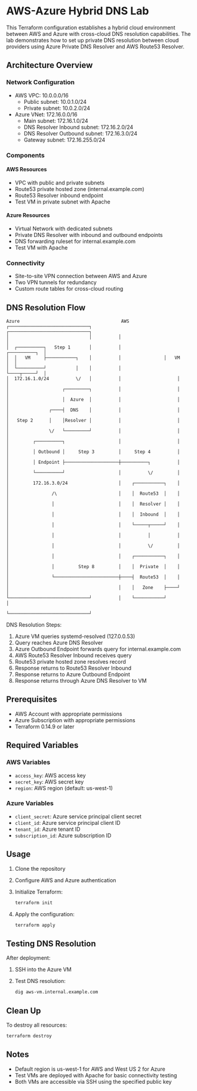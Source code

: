 # AWS-Azure Hybrid DNS Lab

This Terraform configuration establishes a hybrid cloud environment between AWS and Azure with cross-cloud DNS resolution capabilities. The lab demonstrates how to set up private DNS resolution between cloud providers using Azure Private DNS Resolver and AWS Route53 Resolver.

## Architecture Overview

### Network Configuration

- AWS VPC: 10.0.0.0/16
  - Public subnet: 10.0.1.0/24
  - Private subnet: 10.0.2.0/24
- Azure VNet: 172.16.0.0/16
  - Main subnet: 172.16.1.0/24
  - DNS Resolver Inbound subnet: 172.16.2.0/24
  - DNS Resolver Outbound subnet: 172.16.3.0/24
  - Gateway subnet: 172.16.255.0/24

### Components

#### AWS Resources

- VPC with public and private subnets
- Route53 private hosted zone (internal.example.com)
- Route53 Resolver inbound endpoint
- Test VM in private subnet with Apache

#### Azure Resources

- Virtual Network with dedicated subnets
- Private DNS Resolver with inbound and outbound endpoints
- DNS forwarding ruleset for internal.example.com
- Test VM with Apache

### Connectivity

- Site-to-site VPN connection between AWS and Azure
- Two VPN tunnels for redundancy
- Custom route tables for cross-cloud routing

## DNS Resolution Flow

```text
Azure                                      AWS
┌──────────────────────────────┐          ┌──────────────────────────────┐
│                              │          │                              │
│  ┌──────────┐   Step 1       │          │                ┌──────────┐  │
│  │   VM     ├───────────┐    │          │                │   VM     │  │
│  └──────────┘           │    │          │                └────┬─────┘  │
│  172.16.1.0/24          \/   │          │                     │        │
│                    ┌─────────┐          │                     │        │
│                    │  Azure  │          │                     │        │
│               ┌────┤  DNS    │          │                     │        │
│   Step 2      │    │Resolver │          │                     │        │
│               \/   └─────────┘          │                     │        │
│         ┌──────────┐                    │                     │        │
│         │ Outbound │     Step 3         │     Step 4          │        │
│         │ Endpoint ├────────────────────┼──────────┐          │        │
│         └──────────┘                    │          \/         │        │
│         172.16.3.0/24                   │    ┌───────────┐    │        │
│                /\                       │    │  Route53  │    │        │
│                │                        │    │  Resolver │    │        │
│                │                        │    │  Inbound  │    │        │
│                │                        │    └─────┬─────┘    │        │
│                │                        │          │          │        │
│                │                        │          \/         │        │
│                │                        │    ┌───────────┐    │        │
│                │         Step 8         │    │  Private  │    │        │
│                └────────────────────────┼────┤  Route53  │    │        │
│                                         │    │   Zone    ├────┘        │
└──────────────────────────────┘          │    └───────────┘             │
                                          └──────────────────────────────┘
```

DNS Resolution Steps:

1. Azure VM queries systemd-resolved (127.0.0.53)
2. Query reaches Azure DNS Resolver
3. Azure Outbound Endpoint forwards query for internal.example.com
4. AWS Route53 Resolver Inbound receives query
5. Route53 private hosted zone resolves record
6. Response returns to Route53 Resolver Inbound
7. Response returns to Azure Outbound Endpoint
8. Response returns through Azure DNS Resolver to VM

## Prerequisites

- AWS Account with appropriate permissions
- Azure Subscription with appropriate permissions
- Terraform 0.14.9 or later

## Required Variables

### AWS Variables

- `access_key`: AWS access key
- `secret_key`: AWS secret key
- `region`: AWS region (default: us-west-1)

### Azure Variables

- `client_secret`: Azure service principal client secret
- `client_id`: Azure service principal client ID
- `tenant_id`: Azure tenant ID
- `subscription_id`: Azure subscription ID

## Usage

1. Clone the repository
2. Configure AWS and Azure authentication
3. Initialize Terraform:

   ```bash
   terraform init
   ```

4. Apply the configuration:

   ```bash
   terraform apply
   ```

## Testing DNS Resolution

After deployment:

1. SSH into the Azure VM
2. Test DNS resolution:

   ```bash
   dig aws-vm.internal.example.com
   ```

## Clean Up

To destroy all resources:

```bash
terraform destroy
```

## Notes

- Default region is us-west-1 for AWS and West US 2 for Azure
- Test VMs are deployed with Apache for basic connectivity testing
- Both VMs are accessible via SSH using the specified public key
